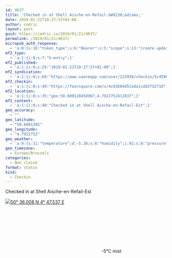 ```yaml
---
id: 4637
title: 'Checked in at Shell Aische-en-Refail-&#8230;&diams;'
date: 2019-01-21T10:27:57+01:00
author: cedric
layout: post
guid: https://cedric.io/2019/01/21/4637/
permalink: /2019/01/21/4637/
micropub_auth_response:
  - 'a:8:{s:10:"token_type";s:6:"Bearer";s:5:"scope";s:13:"create update";s:2:"me";s:18:"https://cedric.io/";s:9:"issued_by";s:45:"https://cedric.io/wp-json/indieauth/1.0/token";s:9:"client_id";s:27:"https://ownyourswarm.p3k.io";s:9:"issued_at";i:1542614471;s:4:"user";i:1;s:13:"last_accessed";i:1548062895;}'
mf2_type:
  - 'a:1:{i:0;s:7:"h-entry";}'
mf2_published:
  - 'a:1:{i:0;s:25:"2019-01-21T10:27:57+01:00";}'
mf2_syndication:
  - 'a:1:{i:0;s:69:"https://www.swarmapp.com/user/223939/checkin/5c45909d16ef67002c9f6ea3";}'
mf2_checkin:
  - 'a:1:{i:0;s:49:"https://foursquare.com/v/4c83b84d51ada1cdd2fd2710";}'
mf2_location:
  - 'a:1:{i:0;s:35:"geo:50.600128458967,4.7922752412837";}'
mf2_content:
  - 'a:1:{i:0;s:40:"Checked in at Shell Aische-en-Refail-Est";}'
geo_accuracy:
  - ""
geo_latitude:
  - "50.6001285"
geo_longitude:
  - "4.7922752"
geo_weather:
  - 'a:9:{s:11:"temperature";d:-5.26;s:8:"humidity";i:92;s:8:"pressure";i:1023;s:4:"wind";a:2:{s:5:"speed";i:1;s:6:"degree";i:300;}s:7:"summary";s:4:"mist";s:4:"icon";s:10:"wi-showers";s:10:"visibility";i:6000;s:7:"sunrise";s:25:"2019-01-21T08:30:19+01:00";s:6:"sunset";s:25:"2019-01-21T17:13:46+01:00";}'
geo_timezone:
  - Europe/Brussels
categories:
  - Non classé
format: status
kind:
  - Checkin
---
```

Checked in at Shell Aische-en-Refail-Est

<p class="sloc-display">
  <img class="icon-location" aria-label="Location: " aria-hidden="true" src="https://cedric.io/wp-content/plugins/simple-location/location.svg" /><span class="p-location"><data class="p-latitude" value="50.600128"></data><data class="p-longitude" value="4.792275"></data><a href="https://www.openstreetmap.org/?mlat=50.6001285&mlon=4.7922752#map=13/50.6001285/4.7922752">50° 36.008 N 4° 47.537 E</a></span><br /><span aria-label="mist" title="mist" ><svg class="svg-icon svg-wi-showers" aria-hidden="true"><use xlink:href="https://cedric.io/wp-content/plugins/simple-location/weather-icons.svg#wi-showers"></use></svg></span><span class="p-temperature">-5&deg;C</span>&nbsp;mist
</p>